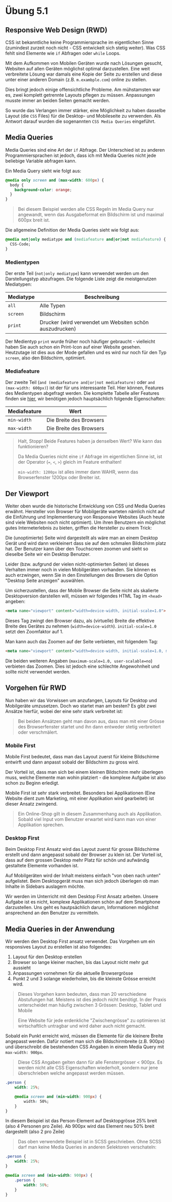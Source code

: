 # Übung 5.1 #

## Responsive Web Design (RWD) ##

CSS ist bekanntliche keine Programmiersprache im eigentlichen Sinne (zumindest zurzeit noch nicht - CSS entwickelt sich
stetig weiter). Was CSS fehlt sind Elemente wie `if` Abfragen oder `while` Loops.

Mit dem Aufkommen von Mobilen Geräten wurde nach Lösungen gesucht, Websiten auf allen Geräten möglichst optimal darzustellen.
Eine weit verbreitete Lösung war damals eine Kopie der Seite zu erstellen und diese unter einer anderen Domain (z.B. `m.exambple.com`)
online zu stellen.

Dies bringt jedoch einige offensichtliche Probleme. Am mühstamsten war es, zwei komplett getrennte Layouts pflegen zu müssen.
Anpassungen musste immer an beiden Seiten gemacht werden.

So wurde das Verlangen immer stärker, eine Möglichkeit zu haben dasselbe Layout (die `CSS` Files) für die Desktop- und Mobileseite
zu verwenden. Als Antwort darauf wurden die sogenannten `CSS Media Queries` eingeführt.

## Media Queries ##

Media Queries sind eine Art der `if` Abfrage. Der Unterschied ist zu anderen Programmiersprachen ist jedoch, dass ich mit
Media Queries nicht jede beliebige Variable abfragen kann.

Ein Media Query sieht wie folgt aus:

```css
@media only screen and (max-width: 600px) {
  body {
    background-color: orange;
  }
}
```

> Bei diesem Beispiel werden alle CSS Regeln im Media Query nur angewandt, wenn das Ausgabeformat ein Bildschirm ist und maximal 600px breit ist.

Die allgemeine Definition der Media Queries sieht wie folgt aus:

```css
@media not|only mediatype and (mediafeature and|or|not mediafeature) {
  CSS-Code;
}
``` 

### Medientypen ###

Der erste Teil (`not|only mediatype`) kann verwendet werden um den Darstellungstyp abzufragen. Die folgende Liste zeigt die
meistgenutzen Mediatypen:

|Mediatype|Beschreibung|
|---|---|
|`all`|Alle Typen|
|`screen`|Bildschirm|
|`print`|Drucker (wird verwendet um Websiten schön auszudrucken)|

Der Medientyp `print` wurde früher noch häufiger gebraucht - vielleicht haben Sie auch schon ein Print-Icon auf einer Website gesehen.
Heutzutage ist dies aus der Mode gefallen und es wird nur noch für den Typ `screen`, also den Bildschirm, optimiert.

### Mediafeature ###

Der zweite Teil (`and (mediafeature and|or|not mediafeature)` oder `and (max-width: 600px)`) ist der für uns interessante Teil.
Hier können, Features des Medientypen abgefragt werden. Die komplette Tabelle aller Features finden sie [hier](https://developer.mozilla.org/de/docs/Web/CSS/Media_Queries/Using_media_queries#media_features),
wir benötigen jedoch hauptsächlich folgende Eigenschaften:

|Mediafeature|Wert|
|---|---|
|`min-width`|Die Breite des Browsers|
|`max-width`|Die Breite des Browsers|

> Halt, Stopp!
> Beide Features haben ja denselben Wert? Wie kann das funktionieren?
>
> Da Media Queries nicht eine `if` Abfrage im eigentlichen Sinne ist, ist der Operator (`=`, `<`, `>`) gleich im Feature enthalten!
>
> `min-width: 1200px` ist alles immer dann WAHR, wenn das Browserfenster 1200px oder Breiter ist.

## Der Viewport ##

Weiter oben wurde die historische Entwicklung von CSS und Media Queries erwähnt. Hersteller von Browser für Mobilgeräte warteten
nämlich nicht auf die Einführung und Implementierung von Responsive Websites (Auch heute sind viele Websiten noch nicht optimiert).
Um ihren Benutzern ein möglichst gutes Interneterlebnis zu bieten, griffen die Hersteller zu einem Trick:

Die (unoptimierte) Seite wird dargestellt als wäre man an einem Desktop Gerät und wird dann verkleinert dass sie auf dem schmalen
Bildschirm platz hat. Der Benutzer kann über den Touchscreen zoomen und sieht so dieselbe Seite wir ein Desktop Benutzer.

Leider (bzw. aufgrund der vielen nicht-optimierten Seiten) ist dieses Verhalten immer noch in vielen Mobilgeräten vorhanden. Sie können
es auch erzwingen, wenn Sie in den Einstellungen des Browsers die Option "Desktop Seite anzeigen" auswählen.

Um sicherzustellen, dass der Mobile Browser die Seite nicht als skalierte Desktopversion darstellen will, müssen wir folgendes HTML Tag im `<head>` angeben:

```html
<meta name="viewport" content="width=device-width, initial-scale=1.0">
```

Dieses Tag zwingt den Browser dazu, als (virtuelle) Breite die effektive Breite des Gerätes zu nehmen (`width=device-width`).
`initial-scale=1.0` setzt den Zoomfaktor auf 1.

Man kann auch das Zoomen auf der Seite verbieten, mit folgendem Tag:

```html
<meta name="viewport" content="width=device-width, initial-scale=1.0, maximum-scale=1.0, user-scalable=no" />
```

Die beiden weiteren Angaben (`maximum-scale=1.0, user-scalable=no`) verbieten das Zoomen. Dies ist jedoch eine schlechte Angewohnheit
und sollte nicht verwendet werden.

## Vorgehen für RWD ##

Nun haben wir das Vorwissen um anzufangen, Layouts für Desktop und Mobilgeräte umzusetzen. Doch wo startet man am besten?
Es gibt zwei Ansätze hierfür, wobei der eine sehr stark verbreitet ist:

> Bei beiden Ansätzen geht man davon aus, dass man mit einer Grösse des Browserfenster startet und ihn dann entweder stetig verbreitert oder verschmälert. 

### Mobile First ###

Mobile First bedeutet, dass man das Layout zuerst für kleine Bildschirme entwirft und dann anpasst sobald der Bildschirm
zu gross wird.

Der Vorteil ist, dass man sich bei einem kleinen Bildschirm mehr überlegen muss, welche Elemente man wohin platziert - die
komplexe Aufgabe ist also schon zu Beginn erledigt.

Mobile First ist sehr stark verbreitet. Besonders bei Applikationen (Eine Website dient zum Marketing, mit einer Applikation wird gearbeitet)
ist dieser Ansatz zwingend.

> Ein Online-Shop gilt in diesem Zusammenhang auch als Applikation. Sobald viel Input vom Benutzer erwartet wird kann man von einer Applikation sprechen.

### Desktop First ###

Beim Desktop First Ansatz wird das Layout zuerst für grosse Bildschirme erstellt und dann angepasst sobald der Browser zu klein ist.
Der Vorteil ist, dass auf dem grossen Desktop mehr Platz für schön und aufwändig gestaltete Elemente vorhanden ist.

Auf Mobilgeräten wird der Inhalt meistens einfach "von oben nach unten" aufgelistet. Beim Desktopgerät muss man sich jedoch überlegen
ob man Inhalte in Sidebars auslagern möchte.

Wir werden im Unterricht mit dem Desktop First Ansatz arbeiten. Unsere Aufgabe ist es nicht, komplexe Applikationen schön auf dem Smartphone darzustellen.
Uns geht es hautpsächlich darum, Informationen möglichst ansprechend an den Benutzer zu vermitteln.

## Media Queries in der Anwendung ##

Wir werden den Desktop First ansatz verwendet. Das Vorgehen um ein responsives Layout zu erstellen ist also folgendes:

1. Layout für den Desktop erstellen
1. Browser so lange kleiner machen, bis das Layout nicht mehr gut aussieht
1. Anpassungen vornehmen für die aktuelle Browsergrösse
1. Punkt 2 und 3 solange wiederholen, bis die kleinste Grösse erreicht wird.

> Dieses Vorgehen kann bedeuten, dass man 20 verschiedene Abstufungen hat. Meistens ist dies jedoch nicht benötigt.
> In der Praxis unterscheidet man häufig zwischen 3 Grössen: Desktop, Tablet und Mobile
>
> Eine Website für jede erdenkliche "Zwischengrösse" zu optimieren ist wirtschaftlich untragbar und wird daher auch nicht gemacht.

Sobald ein Punkt erreicht wird, müssen die Elemente für die kleinere Breite angepasst werden.
Dafür notiert man sich die Bildschirmbreite (z.B. 900px) und überschreibt die bestehenden CSS Angaben
in einem Media Query mit `max-width: 900px`.

> Diese CSS Angaben gelten dann für alle Fenstergrösser < 900px. Es werden nicht alle CSS Eigenschaften wiederholt,
> sondern nur jene überschrieben welche angepasst werden müssen.

```css
.person {
    width: 25%;

    @media screen and (min-width: 900px) {
        width: 50%;
    }
}
```

In diesem Beispiel ist das Person-Element auf Desktopgrösse 25% breit (also 4 Personen pro Zeile). Ab 900px wird das Element neu
50% breit dargestellt (also 2 pro Zeile)

> Das oben verwendete Beispiel ist in SCSS geschrieben. Ohne SCSS darf man keine Media Queries in anderen Selektoren verschateln:

```css
.person {
    width: 25%;
}

@media screen and (min-width: 900px) {
    .person {
        width: 50%;
    }
}
```